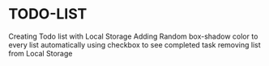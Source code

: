 # TODO-LIST
Creating Todo list with Local Storage
Adding Random box-shadow color to every list automatically
using checkbox to see completed task
removing list from Local Storage
